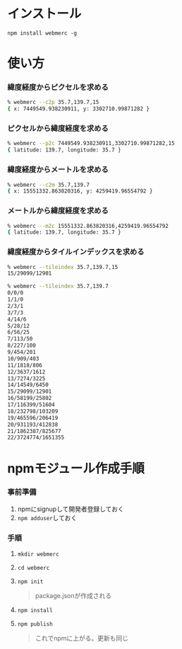 # インストール

`npm install webmerc -g`

# 使い方

### 緯度経度からピクセルを求める

```sh
% webmerc --c2p 35.7,139.7,15
{ x: 7449549.938230911, y: 3302710.99871282 }
```

### ピクセルから緯度経度を求める

```sh
% webmerc --p2c 7449549.938230911,3302710.99871282,15
{ latitude: 139.7, longitude: 35.7 }
```

### 緯度経度からメートルを求める

```sh
% webmerc --c2m 35.7,139.7
{ x: 15551332.863820316, y: 4259419.96554792 }
```

### メートルから緯度経度を求める

```sh
% webmerc --m2c 15551332.863820316,4259419.96554792
{ latitude: 139.7, longitude: 35.7 }
```

### 緯度経度からタイルインデックスを求める

```sh
% webmerc --tileindex 35.7,139.7,15
15/29099/12901

% webmerc --tileindex 35.7,139.7
0/0/0
1/1/0
2/3/1
3/7/3
4/14/6
5/28/12
6/56/25
7/113/50
8/227/100
9/454/201
10/909/403
11/1818/806
12/3637/1612
13/7274/3225
14/14549/6450
15/29099/12901
16/58199/25802
17/116399/51604
18/232798/103209
19/465596/206419
20/931193/412838
21/1862387/825677
22/3724774/1651355
```

# npmモジュール作成手順

### 事前準備

1. npmにsignupして開発者登録しておく
2. `npm adduser`しておく

### 手順

1. `mkdir webmerc`
2. `cd webmerc`
3. `npm init`

    > package.jsonが作成される

4. `npm install`
5. `npm publish`

    > これでnpmに上がる。更新も同じ
